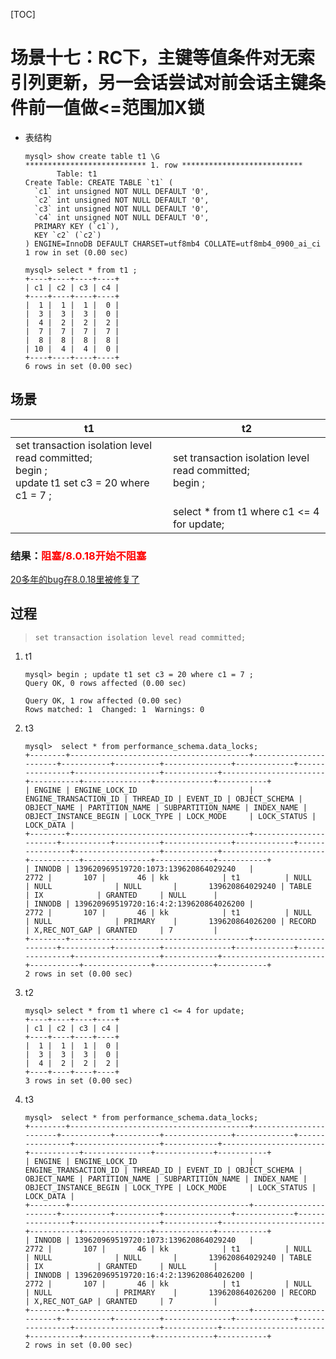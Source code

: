 [TOC]

# 场景十七：RC下，主键等值条件对无索引列更新，另一会话尝试对前会话主键条件前一值做<=范围加X锁

- 表结构

  ```
  mysql> show create table t1 \G
  *************************** 1. row ***************************
         Table: t1
  Create Table: CREATE TABLE `t1` (
    `c1` int unsigned NOT NULL DEFAULT '0',
    `c2` int unsigned NOT NULL DEFAULT '0',
    `c3` int unsigned NOT NULL DEFAULT '0',
    `c4` int unsigned NOT NULL DEFAULT '0',
    PRIMARY KEY (`c1`),
    KEY `c2` (`c2`)
  ) ENGINE=InnoDB DEFAULT CHARSET=utf8mb4 COLLATE=utf8mb4_0900_ai_ci
  1 row in set (0.00 sec)
  
  mysql> select * from t1 ;
  +----+----+----+----+
  | c1 | c2 | c3 | c4 |
  +----+----+----+----+
  |  1 |  1 |  1 |  0 |
  |  3 |  3 |  3 |  0 |
  |  4 |  2 |  2 |  2 |
  |  7 |  7 |  7 |  7 |
  |  8 |  8 |  8 |  8 |
  | 10 |  4 |  4 |  0 |
  +----+----+----+----+
  6 rows in set (0.00 sec)
  ```


## 场景

| t1                                                           | t2                                                          |
| ------------------------------------------------------------ | ----------------------------------------------------------- |
| set transaction isolation level read committed;<br>begin ; <br/>update t1 set c3 = 20 where c1 = 7 ; | set transaction isolation level read committed;<br/>begin ; |
|                                                              | select * from t1 where c1 <= 4 for update;                  |

### 结果：<font color=red>阻塞/8.0.18开始不阻塞</font>

[20多年的bug在8.0.18里被修复了](.\16.场景十六：使用主键进行范围条件限定加X锁，另一会话对范围条件后的第一个不满足条件记录进行delete。.md)

## 过程

> ```
> set transaction isolation level read committed;
> ```

1. t1

   ```
   mysql> begin ; update t1 set c3 = 20 where c1 = 7 ;
   Query OK, 0 rows affected (0.00 sec)
   
   Query OK, 1 row affected (0.00 sec)
   Rows matched: 1  Changed: 1  Warnings: 0
   ```
   
2. t3

   ```
   mysql>  select * from performance_schema.data_locks;
   +--------+----------------------------------------+-----------------------+-----------+----------+---------------+-------------+----------------+-------------------+------------+-----------------------+-----------+---------------+-------------+-----------+
   | ENGINE | ENGINE_LOCK_ID                         | ENGINE_TRANSACTION_ID | THREAD_ID | EVENT_ID | OBJECT_SCHEMA | OBJECT_NAME | PARTITION_NAME | SUBPARTITION_NAME | INDEX_NAME | OBJECT_INSTANCE_BEGIN | LOCK_TYPE | LOCK_MODE     | LOCK_STATUS | LOCK_DATA |
   +--------+----------------------------------------+-----------------------+-----------+----------+---------------+-------------+----------------+-------------------+------------+-----------------------+-----------+---------------+-------------+-----------+
   | INNODB | 139620969519720:1073:139620864029240   |                  2772 |       107 |       46 | kk            | t1          | NULL           | NULL              | NULL       |       139620864029240 | TABLE     | IX            | GRANTED     | NULL      |
   | INNODB | 139620969519720:16:4:2:139620864026200 |                  2772 |       107 |       46 | kk            | t1          | NULL           | NULL              | PRIMARY    |       139620864026200 | RECORD    | X,REC_NOT_GAP | GRANTED     | 7         |
   +--------+----------------------------------------+-----------------------+-----------+----------+---------------+-------------+----------------+-------------------+------------+-----------------------+-----------+---------------+-------------+-----------+
   2 rows in set (0.00 sec)
   ```
   
3. t2

   ```
   mysql> select * from t1 where c1 <= 4 for update;
   +----+----+----+----+
   | c1 | c2 | c3 | c4 |
   +----+----+----+----+
   |  1 |  1 |  1 |  0 |
   |  3 |  3 |  3 |  0 |
   |  4 |  2 |  2 |  2 |
   +----+----+----+----+
   3 rows in set (0.00 sec)
   ```
   
4. t3

   ```
   mysql>  select * from performance_schema.data_locks;
   +--------+----------------------------------------+-----------------------+-----------+----------+---------------+-------------+----------------+-------------------+------------+-----------------------+-----------+---------------+-------------+-----------+
   | ENGINE | ENGINE_LOCK_ID                         | ENGINE_TRANSACTION_ID | THREAD_ID | EVENT_ID | OBJECT_SCHEMA | OBJECT_NAME | PARTITION_NAME | SUBPARTITION_NAME | INDEX_NAME | OBJECT_INSTANCE_BEGIN | LOCK_TYPE | LOCK_MODE     | LOCK_STATUS | LOCK_DATA |
   +--------+----------------------------------------+-----------------------+-----------+----------+---------------+-------------+----------------+-------------------+------------+-----------------------+-----------+---------------+-------------+-----------+
   | INNODB | 139620969519720:1073:139620864029240   |                  2772 |       107 |       46 | kk            | t1          | NULL           | NULL              | NULL       |       139620864029240 | TABLE     | IX            | GRANTED     | NULL      |
   | INNODB | 139620969519720:16:4:2:139620864026200 |                  2772 |       107 |       46 | kk            | t1          | NULL           | NULL              | PRIMARY    |       139620864026200 | RECORD    | X,REC_NOT_GAP | GRANTED     | 7         |
   +--------+----------------------------------------+-----------------------+-----------+----------+---------------+-------------+----------------+-------------------+------------+-----------------------+-----------+---------------+-------------+-----------+
   2 rows in set (0.00 sec)
   
   ```